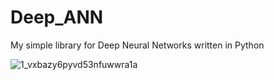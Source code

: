 # Deep_ANN
My simple library for Deep Neural Networks written in Python

![1_vxbazy6pyvd53nfuwwra1a](https://user-images.githubusercontent.com/21131348/45045274-bee15980-b072-11e8-8b61-493376186be7.jpeg)
